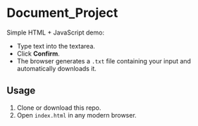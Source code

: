 # Document_Project

Simple HTML + JavaScript demo:
- Type text into the textarea.
- Click **Confirm**.
- The browser generates a `.txt` file containing your input and automatically downloads it.

## Usage

1. Clone or download this repo.
2. Open `index.html` in any modern browser.
